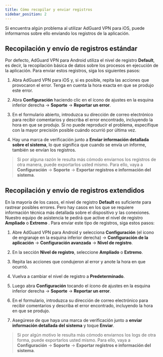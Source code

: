 ```yaml
---
title: Cómo recopilar y enviar registros
sidebar_position: 2
---
```


Si encuentra algún problema al utilizar AdGuard VPN para iOS, puede informarnos sobre ello enviando los registros de la aplicación.

## Recopilación y envío de registros estándar

Por defecto, AdGuard VPN para Android utiliza el nivel de registro **Default**, es decir, la recopilación básica de datos sobre los procesos en ejecución de la aplicación. Para enviar estos registros, siga los siguientes pasos:

1. Abra AdGuard VPN para iOS y, si es posible, repita las acciones que provocaron el error. Tenga en cuenta la hora exacta en que se produjo este error.

2. Abra **Configuración** haciendo clic en el ícono de ajustes en la esquina inferior derecha → **Soporte** → **Reportar un error**.

3. En el formulario abierto, introduzca su dirección de correo electrónico para recibir comentarios y describa el error encontrado, incluyendo la hora en que se produjo. Si no puede reproducir el problema, especifique con la mayor precisión posible cuándo ocurrió por última vez.

4. Hay una marca de verificación junto a **Enviar información detallada sobre el sistema**, lo que significa que cuando se envía un informe, también se envían los registros.
> Si por alguna razón le resulta más cómodo enviarnos los registros de otra manera, puede exportarlos usted mismo. Para ello, vaya a **Configuración** → **Soporte** → **Exportar registros e información del sistema**.

## Recopilación y envío de registros extendidos

En la mayoría de los casos, el nivel de registro **Default** es suficiente para rastrear posibles errores. Pero hay casos en los que se requiere información técnica más detallada sobre el dispositivo y las conexiones. Nuestro equipo de asistencia te pedirá que active el nivel de registro **Ampliado** o **Extremo** . Para enviar este tipo de registros, siga estos pasos:

1. Abre AdGuard VPN para Android y selecciona **Configuración** (el icono de engranaje en la esquina inferior derecha) → **Configuración de la aplicación** → **Configuración avanzada** → **Nivel de registro**.

2. En la sección **Nivel de registro**, seleccione **Ampliado** o **Extremo**.

3. Repita las acciones que condujeron al error y anote la hora en que ocurrió.

4. Vuelva a cambiar el nivel de registro a **Predeterminado**.

5. Luego abra **Configuración** tocando el ícono de ajustes en la esquina inferior derecha → **Soporte** → **Reportar un error**.

6. En el formulario, introduzca su dirección de correo electrónico para recibir comentarios y describa el error encontrado, incluyendo la hora en que se produjo.

7. Asegúrese de que haya una marca de verificación junto a **enviar información detallada del sistema** y toque **Enviar**.
> Si por algún motivo le resulta más cómodo enviarnos los logs de otra forma, puede exportarlos usted mismo. Para ello, vaya a **Configuración** → **Soporte** → **Exportar registros e información del sistema**.
